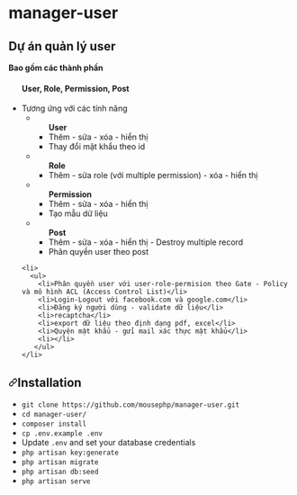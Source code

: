 # manager-user
<h2>Dự án quản lý user</h2>
<strong>Bao gồm các thành phần</strong>
<ul>
    <h4>User, Role, Permission, Post</h4>
    <li>
        Tương ứng với các tính năng
        <ul>
            <li>
                <ul>
                    <b>User</b>
                    <li>Thêm - sửa - xóa - hiển thị</li>
                    <li>Thay đổi mật khẩu theo id</li>
                </ul>
            </li> 
            <li>
                <ul>
                    <b>Role</b>
                    <li>Thêm - sửa role (với multiple permission) - xóa - hiển thị</li>
                </ul>
            </li>
            <li>
                <ul>
                    <b>Permission</b>
                    <li>Thêm - sửa - xóa - hiển thị</li>
                    <li>Tạo mẫu dữ liệu</li>
                </ul>
            </li>
            <li>
                <ul>
                    <b>Post</b>
                    <li>Thêm - sửa - xóa - hiển thị - Destroy multiple record</li>
                    <li>Phân quyền user theo post</li>
                </ul>
            </li>
        </ul>
    </li>

    <li>
      <ul>
        <li>Phân quyền user với user-role-permision theo Gate - Policy và mô hình ACL (Access Control List)</li>
        <li>Login-Logout với facebook.com và google.com</li>
        <li>Đăng ký người dùng - validate dữ liệu</li>
        <li>recaptcha</li>
        <li>export dữ liệu theo định dạng pdf, excel</li>
        <li>Quyên mật khẩu - gửi mail xác thực mật khẩu</li>
        <li></li>
       </ul>
    </li>  
</ul>

<div>
        <h2><a id="user-content-installation" class="anchor" aria-hidden="true" href="#installation"><svg
                    class="octicon octicon-link" viewBox="0 0 16 16" version="1.1" width="16" height="16"
                    aria-hidden="true">
                    <path fill-rule="evenodd"
                        d="M7.775 3.275a.75.75 0 001.06 1.06l1.25-1.25a2 2 0 112.83 2.83l-2.5 2.5a2 2 0 01-2.83 0 .75.75 0 00-1.06 1.06 3.5 3.5 0 004.95 0l2.5-2.5a3.5 3.5 0 00-4.95-4.95l-1.25 1.25zm-4.69 9.64a2 2 0 010-2.83l2.5-2.5a2 2 0 012.83 0 .75.75 0 001.06-1.06 3.5 3.5 0 00-4.95 0l-2.5 2.5a3.5 3.5 0 004.95 4.95l1.25-1.25a.75.75 0 00-1.06-1.06l-1.25 1.25a2 2 0 01-2.83 0z">
                    </path>
                </svg></a>Installation</h2>
        <ul>
            <li><code>git clone https://github.com/mousephp/manager-user.git</code></li>
            <li><code>cd manager-user/</code></li>
            <li><code>composer install</code></li>
            <li><code>cp .env.example .env</code></li>
            <li>Update <code>.env</code> and set your database credentials</li>
            <li><code>php artisan key:generate</code></li>
            <li><code>php artisan migrate</code></li>
            <li><code>php artisan db:seed</code></li>
            <li><code>php artisan serve</code></li>
        </ul>
    </div>
